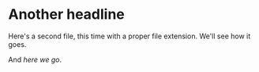 # Another headline

Here's a second file, this time with a proper file extension. We'll see how it goes.

And *here we go*.
